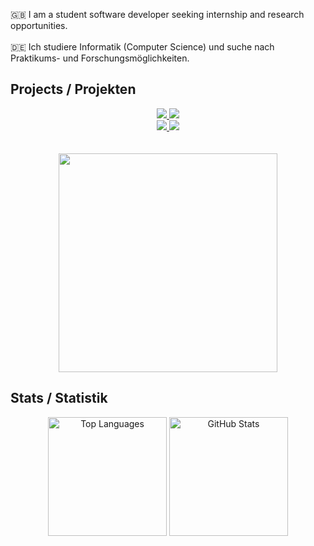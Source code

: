 🇬🇧 I am a student software developer seeking internship and research opportunities.
<br>
<br>
🇩🇪 Ich studiere Informatik (Computer Science) und suche nach Praktikums- und Forschungsmöglichkeiten.

## Projects / Projekten
<div align="center">
  <a href="https://github.com/Hussein-249/waypoint-api">
    <img src="https://github-readme-stats.vercel.app/api/pin/?username=Hussein-249&repo=waypoint-api&theme=transparent">
  </a>
  <a href="https://github.com/Hussein-249/tinylexer">
    <img src="https://github-readme-stats.vercel.app/api/pin/?username=Hussein-249&repo=tinylexer&theme=transparent">
  </a>
</div>

<div align="center">
  <a href="https://github.com/Hussein-249/dynamic-multipage-template">
    <img src="https://github-readme-stats.vercel.app/api/pin/?username=Hussein-249&repo=dynamic-multipage-template&theme=transparent">
  </a>
  <a href="https://github.com/Hussein-249/PostgreSQL-CRUD">
    <img src="https://github-readme-stats.vercel.app/api/pin/?username=Hussein-249&repo=PostgreSQL-CRUD&theme=transparent">
  </a>
</div>

  <br>
  <br>

<div align="center">
  <img height="350" src="https://github.com/Hussein-249/Hussein-249/assets/105606941/d3b57b68-dbf8-46c9-bc38-841e6039b062">
</div>

## Stats / Statistik
<div align="center">
  <img height="190" src="https://github-readme-stats.vercel.app/api/top-langs/?username=Hussein-249&layout=donut&langs_count=4&hide=css,html,ejs&theme=transparent" alt="Top Languages">
  <img height="190" src="https://github-readme-stats.vercel.app/api?username=Hussein-249&show_icons=true&count_private=true&theme=transparent" alt="GitHub Stats">
</div>
